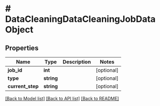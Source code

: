 # # DataCleaningDataCleaningJobDataObject

## Properties

Name | Type | Description | Notes
------------ | ------------- | ------------- | -------------
**job_id** | **int** |  | [optional]
**type** | **string** |  | [optional]
**current_step** | **string** |  | [optional]

[[Back to Model list]](../../README.md#models) [[Back to API list]](../../README.md#endpoints) [[Back to README]](../../README.md)
